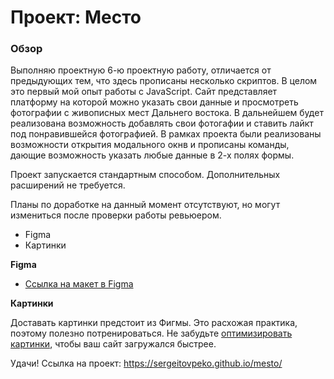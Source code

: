 # Проект: Место

### Обзор
Выполняю проектную 6-ю проектную работу, отличается от предыдующих тем, что здесь прописаны несколько скриптов. В целом это первый мой опыт работы с JavaScript. Сайт представляет платформу на которой можно указать свои данные и просмотреть фотографии с живописных мест Дальнего востока. В дальнейшем будет реализована возможность добавлять свои фотогафии и ставить лайкт под понравившейся фотографией. В рамках проекта были реализованы возможности открытия модального окнв и прописаны команды, дающие возможность указать любые данные в 2-х полях формы.

Проект запускается стандартным способом. Дополнительных расширений не требуется.

Планы по доработке на данный момент отсутствуют, но могут измениться после проверки работы ревьюером.

* Figma
* Картинки

**Figma**

* [Ссылка на макет в Figma](https://www.figma.com/file/2cn9N9jSkmxD84oJik7xL7/JavaScript.-Sprint-4?node-id=0%3A1)

**Картинки**

Доставать картинки предстоит из Фигмы. Это расхожая практика, поэтому полезно потренироваться.
Не забудьте [оптимизировать картинки](https://tinypng.com/), чтобы ваш сайт загружался быстрее.

Удачи!
Ссылка на проект: https://sergeitovpeko.github.io/mesto/
